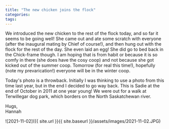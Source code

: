 ```yaml
---
title: "The new chicken joins the flock"
categories:
tags:
---
```


We introduced the new chicken to the rest of the flock today, and so far it seems to be going well! She came out and ate some scratch with everyone (after the inaugural mating by Chief of course!), and then hung out with the flock for the rest of the day. She even laid an egg! She did go to bed back in the Chick-frame though. I am hoping that is from habit or because it is so comfy in there (she does have the cosy coop) and not because she got kicked out of the summer coop. Tomorrow (for real this time!), hopefully (note my prevarication!) everyone will be in the winter coop.

Today's photo is a throwback. Initially I was thinking to use a photo from this time last year, but in the end I decided to go way back. This is Sadie at the end of October in 2011 at one year young! We were out for a walk at Terwillegar dog park, which borders on the North Saskatchewan river.

Hugs,<br />
Hannah

![2021-11-02]({{ site.url }}{{ site.baseurl }}/assets/images/2021-11-02.JPG)